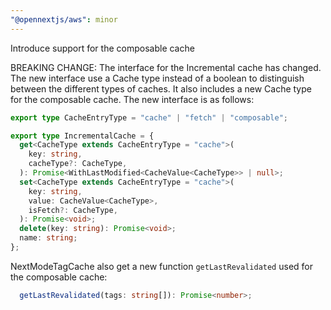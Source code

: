 ```yaml
---
"@opennextjs/aws": minor
---
```


Introduce support for the composable cache

BREAKING CHANGE: The interface for the Incremental cache has changed. The new interface use a Cache type instead of a boolean to distinguish between the different types of caches. It also includes a new Cache type for the composable cache. The new interface is as follows:

```ts
export type CacheEntryType = "cache" | "fetch" | "composable";

export type IncrementalCache = {
  get<CacheType extends CacheEntryType = "cache">(
    key: string,
    cacheType?: CacheType,
  ): Promise<WithLastModified<CacheValue<CacheType>> | null>;
  set<CacheType extends CacheEntryType = "cache">(
    key: string,
    value: CacheValue<CacheType>,
    isFetch?: CacheType,
  ): Promise<void>;
  delete(key: string): Promise<void>;
  name: string;
};
```

NextModeTagCache also get a new function `getLastRevalidated` used for the composable cache: 

```ts
  getLastRevalidated(tags: string[]): Promise<number>;
```